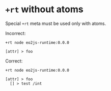 # `+rt` without atoms

Special `+rt` meta must be used only with atoms.

Incorrect:

```eo
+rt node eo2js-runtime:0.0.0

[attr] > foo
```

Correct:

```eo
+rt node eo2js-runtime:0.0.0

[attr] > foo
  [] > test /int
```

